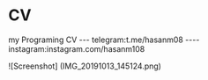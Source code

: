 # CV
my Programing CV --- telegram:t.me/hasanm08 ----instagram:instagram.com/hasanm108

![Screenshot] (IMG_20191013_145124.png)
